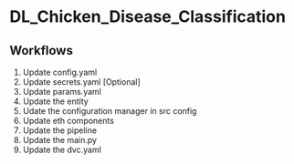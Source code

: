 # DL_Chicken_Disease_Classification


##  Workflows
1. Update config.yaml
2. Update secrets.yaml [Optional]
3. Update params.yaml
4. Update the entity
5. Udate the configuration manager in src config
6. Update eth components
7. Update the pipeline
8. Update the main.py
9. Update the dvc.yaml